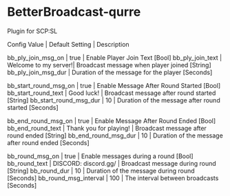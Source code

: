 # BetterBroadcast-qurre
Plugin for SCP:SL

Config Value | Default Setting | Description

bb_ply_join_msg_on | true | Enable Player Join Text [Bool]
bb_ply_join_text | Welcome to my server!| Broadcast message when player joined [String]
bb_ply_join_msg_dur | Duration of the message for the player [Seconds]

bb_start_round_msg_on | true | Enable Message After Round Started [Bool]
bb_start_round_text | Good luck! | Broadcast message after round started [String]
bb_start_round_msg_dur | 10 | Duration of the message after round started [Seconds]

bb_end_round_msg_on | true | Enable Message After Round Ended [Bool]
bb_end_round_text | Thank you for playing! | Broadcast message after round ended [String]
bb_end_round_msg_dur | 10 | Duration of the message after round ended [Seconds]

bb_round_msg_on | true | Enable messages during a round [Bool]
bb_round_text | DISCORD: discord.gg/ | Broadcast message during round [String]
bb_round_dur | 10 | Duration of the message during round [Seconds]
bb_round_msg_interval | 100 | The interval between broadcasts [Seconds]
